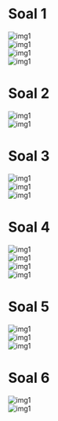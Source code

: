# Soal 1
![img1](https://github.com/MufidatunNabilah/grand/blob/master/Soal1.1.PNG) <br>
![img1](https://github.com/MufidatunNabilah/grand/blob/master/Soal1.2.PNG) <br>
![img1](https://github.com/MufidatunNabilah/grand/blob/master/Soal1.3.PNG) <br>
![img1](https://github.com/MufidatunNabilah/grand/blob/master/Soal1.4.PNG) <br>

# Soal 2
![img1](https://github.com/MufidatunNabilah/grand/blob/master/Soal2.1.PNG) <br>
![img1](https://github.com/MufidatunNabilah/grand/blob/master/Soal2.2.PNG) <br>

# Soal 3
![img1](https://github.com/MufidatunNabilah/grand/blob/master/Soal3.1.PNG) <br>
![img1](https://github.com/MufidatunNabilah/grand/blob/master/Soal3.2.1.PNG) <br>
![img1](https://github.com/MufidatunNabilah/grand/blob/master/Soal3.3.1.PNG) <br>

# Soal 4
![img1](https://github.com/MufidatunNabilah/grand/blob/master/Soal4.1.PNG) <br>
![img1](https://github.com/MufidatunNabilah/grand/blob/master/Soal4.2.PNG) <br>
![img1](https://github.com/MufidatunNabilah/grand/blob/master/Soal4.3.PNG) <br>
![img1](https://github.com/MufidatunNabilah/grand/blob/master/Soal4.4.PNG) <br>

# Soal 5
![img1](https://github.com/MufidatunNabilah/grand/blob/master/Soal5.1.PNG) <br>
![img1](https://github.com/MufidatunNabilah/grand/blob/master/Soal5.2.PNG) <br>
![img1](https://github.com/MufidatunNabilah/grand/blob/master/Soal5.3.PNG) <br>

# Soal 6
![img1](https://github.com/MufidatunNabilah/grand/blob/master/Soal6.2.PNG) <br>
![img1](https://github.com/MufidatunNabilah/grand/blob/master/Soal6.1.PNG) <br>
